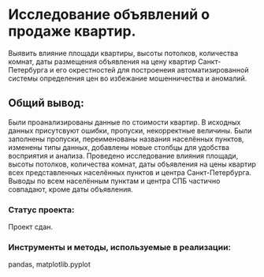 # Исследование объявлений о продаже квартир.

Выявить влияние площади квартиры, высоты потолков, количества комнат, даты размещения объявления на цену квартир Санкт-Петербурга и его окрестностей для построенеия автоматизированной системы определения цен во избежание мошенничества и аномалий.

## Общий вывод:

Были проанализированы данные по стоимости квартир. В исходных данных присутсвуют ошибки, пропуски, некорректные величины. Были заполнены пропуски, переименованы названия населённых пунктов, изменены типы данных, добавлены новые столбцы для удобства восприятия и анализа. Проведено исследование влияния площади, высоты потолков, количества комнат, даты объявления на цены квартир всех представленных населённых пунктов и центра Санкт-Петербурга. Выводы по всем населённым пунктам и центра СПБ частично совпадают, кроме даты объявления.

### Статус проекта:

Проект сдан.

### Инструменты и методы, используемые в реализации:

pandas, matplotlib.pyplot
